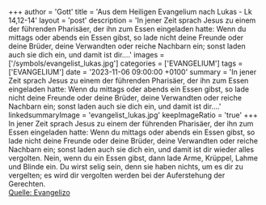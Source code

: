 +++
author = 'Gott'
title = 'Aus dem Heiligen Evangelium nach Lukas - Lk 14,12-14'
layout = 'post'
description = 'In jener Zeit sprach Jesus zu einem der führenden Pharisäer, der ihn zum Essen eingeladen hatte: Wenn du mittags oder abends ein Essen gibst, so lade nicht deine Freunde oder deine Brüder, deine Verwandten oder reiche Nachbarn ein; sonst laden auch sie dich ein, und damit ist dir....'
images = ['/symbols/evangelist_lukas.jpg']
categories = ['EVANGELIUM']
tags = ['EVANGELIUM']
date = '2023-11-06 09:00:00 +0100'
summary = 'In jener Zeit sprach Jesus zu einem der führenden Pharisäer, der ihn zum Essen eingeladen hatte: Wenn du mittags oder abends ein Essen gibst, so lade nicht deine Freunde oder deine Brüder, deine Verwandten oder reiche Nachbarn ein; sonst laden auch sie dich ein, und damit ist dir....'
linkedsummaryImage = 'evangelist_lukas.jpg'
keepImageRatio = 'true'
+++
In jener Zeit sprach Jesus zu einem der führenden Pharisäer, der ihn zum Essen eingeladen hatte: Wenn du mittags oder abends ein Essen gibst, so lade nicht deine Freunde oder deine Brüder, deine Verwandten oder reiche Nachbarn ein; sonst laden auch sie dich ein, und damit ist dir wieder alles vergolten.<!--more-->
Nein, wenn du ein Essen gibst, dann lade Arme, Krüppel, Lahme und Blinde ein.
Du wirst selig sein, denn sie haben nichts, um es dir zu vergelten; es wird dir vergolten werden bei der Auferstehung der Gerechten.<br> [Quelle: Evangelizo](https://evangeliumtagfuertag.org/DE/gospel)
